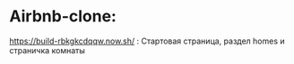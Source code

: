 # Airbnb-clone:
https://build-rbkgkcdqqw.now.sh/ :
Стартовая страница, раздел homes и страничка комнаты
